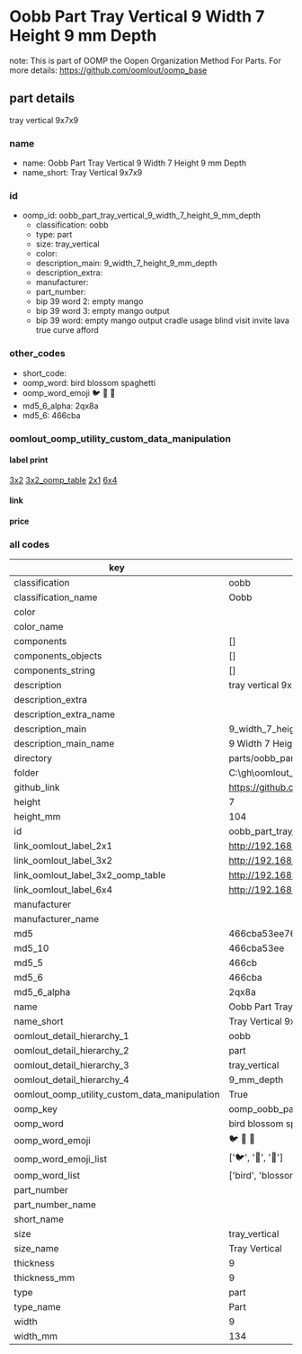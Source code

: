 # Oobb Part Tray Vertical 9 Width 7 Height 9 mm Depth  

note: This is part of OOMP the Oopen Organization Method For Parts. For more details: https://github.com/oomlout/oomp_base

##  part details
  



tray vertical 9x7x9



### name
* name: Oobb Part Tray Vertical 9 Width 7 Height 9 mm Depth
* name_short: Tray Vertical 9x7x9 
### id
* oomp_id: oobb_part_tray_vertical_9_width_7_height_9_mm_depth
  * classification: oobb
  * type: part
  * size: tray_vertical
  * color: 
  * description_main: 9_width_7_height_9_mm_depth
  * description_extra: 
  * manufacturer: 
  * part_number: 
  * bip 39 word 2: empty mango
  * bip 39 word 3: empty mango output
  * bip 39 word: empty mango output cradle usage blind visit invite lava true curve afford

### other_codes
* short_code: 
* oomp_word: bird blossom spaghetti
* oomp_word_emoji :bird: :blossom: :spaghetti:
* md5_6_alpha: 2qx8a
* md5_6: 466cba






### oomlout_oomp_utility_custom_data_manipulation
#### label print
[3x2](http://192.168.1.245:1112/?label=oomp%202qx8a)
[3x2_oomp_table](http://192.168.1.108:1112/?label=oomp%202qx8a)
[2x1](http://192.168.1.242:1112/?label=oomp%202qx8a)
[6x4](http://192.168.1.55:1112/?label=oomp%202qx8a)    

#### link

                              

#### price







### all codes 
| key | value |  
| --- | --- |  
| classification | oobb |  
| classification_name | Oobb |  
| color |  |  
| color_name |  |  
| components | [] |  
| components_objects | [] |  
| components_string | [] |  
| description | tray vertical 9x7x9 |  
| description_extra |  |  
| description_extra_name |  |  
| description_main | 9_width_7_height_9_mm_depth |  
| description_main_name | 9 Width 7 Height 9 mm Depth |  
| directory | parts/oobb_part_tray_vertical_9_width_7_height_9_mm_depth |  
| folder | C:\gh\oomlout_oobb_version_4_generated_parts\parts\oobb_part_tray_vertical_9_width_7_height_9_mm_depth |  
| github_link | https://github.com/oomlout/oomlout_oomp_part_src/tree/main/parts/oobb_part_tray_vertical_9_width_7_height_9_mm_depth |  
| height | 7 |  
| height_mm | 104 |  
| id | oobb_part_tray_vertical_9_width_7_height_9_mm_depth |  
| link_oomlout_label_2x1 | http://192.168.1.242:1112/?label=oomp%202qx8a |  
| link_oomlout_label_3x2 | http://192.168.1.245:1112/?label=oomp%202qx8a |  
| link_oomlout_label_3x2_oomp_table | http://192.168.1.108:1112/?label=oomp%202qx8a |  
| link_oomlout_label_6x4 | http://192.168.1.55:1112/?label=oomp%202qx8a |  
| manufacturer |  |  
| manufacturer_name |  |  
| md5 | 466cba53ee761e985f77c31f3ae1ca49 |  
| md5_10 | 466cba53ee |  
| md5_5 | 466cb |  
| md5_6 | 466cba |  
| md5_6_alpha | 2qx8a |  
| name | Oobb Part Tray Vertical 9 Width 7 Height 9 mm Depth |  
| name_short | Tray Vertical 9x7x9  |  
| oomlout_detail_hierarchy_1 | oobb |  
| oomlout_detail_hierarchy_2 | part |  
| oomlout_detail_hierarchy_3 | tray_vertical |  
| oomlout_detail_hierarchy_4 | 9_mm_depth |  
| oomlout_oomp_utility_custom_data_manipulation | True |  
| oomp_key | oomp_oobb_part_tray_vertical_9_width_7_height_9_mm_depth |  
| oomp_word | bird blossom spaghetti |  
| oomp_word_emoji | :bird: :blossom: :spaghetti: |  
| oomp_word_emoji_list | [':bird:', ':blossom:', ':spaghetti:'] |  
| oomp_word_list | ['bird', 'blossom', 'spaghetti'] |  
| part_number |  |  
| part_number_name |  |  
| short_name |  |  
| size | tray_vertical |  
| size_name | Tray Vertical |  
| thickness | 9 |  
| thickness_mm | 9 |  
| type | part |  
| type_name | Part |  
| width | 9 |  
| width_mm | 134 |  
